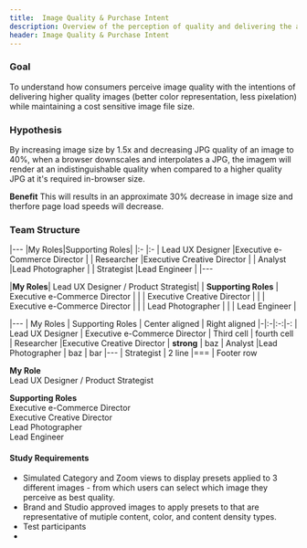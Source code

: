 ```yaml
---
title:  Image Quality & Purchase Intent
description: Overview of the perception of quality and delivering the appropriate quality image based on a customers liklihood to purchase
header: Image Quality & Purchase Intent
---
```


### Goal
To understand how consumers perceive image quality with the intentions of delivering higher quality images (better color representation, less pixelation) while maintaining a cost sensitive image file size.

### Hypothesis
By increasing image size by 1.5x and decreasing JPG quality of an image to 40%, when a browser downscales and interpolates a JPG, the imagem will render at an indistinguishable quality when compared to a higher quality JPG at it's required in-browser size. 

**Benefit** This will results in an approximate 30% decrease in image size and therfore page load speeds will decrease. 

### Team Structure
|--- 
|My Roles|Supporting Roles| 
|:- |:- 
| Lead UX Designer |Executive e-Commerce Director | 
| Researcher |Executive Creative Director |
| Analyst |Lead Photographer |
| Strategist |Lead Engineer |
|--- 

|**My Roles**| Lead UX Designer / Product Strategist|
| **Supporting Roles** |  Executive e-Commerce Director  |
| |  Executive Creative Director |
| |  Executive e-Commerce Director | 
| |  Lead Photographer |
| |  Lead Engineer |

|---
| My Roles | Supporting Roles | Center aligned | Right aligned
|-|:-|:-:|-:
| Lead UX Designer | Executive e-Commerce Director | Third cell | fourth cell
| Researcher |Executive Creative Director | **strong** | baz
| Analyst |Lead Photographer | baz | bar
|---
| Strategist
| 2 line
|===
| Footer row

**My Role**  
Lead UX Designer / Product Strategist  
  
**Supporting Roles**  
Executive e-Commerce Director  
Executive Creative Director  
Lead Photographer  
Lead Engineer  

#### Study Requirements
* Simulated Category and Zoom views to display presets applied to 3 different images - from which users can select which image they perceive as best quality.
* Brand and Studio approved images to apply presets to that are representative of mutiple content, color, and content density types.
* Test participants
* 

